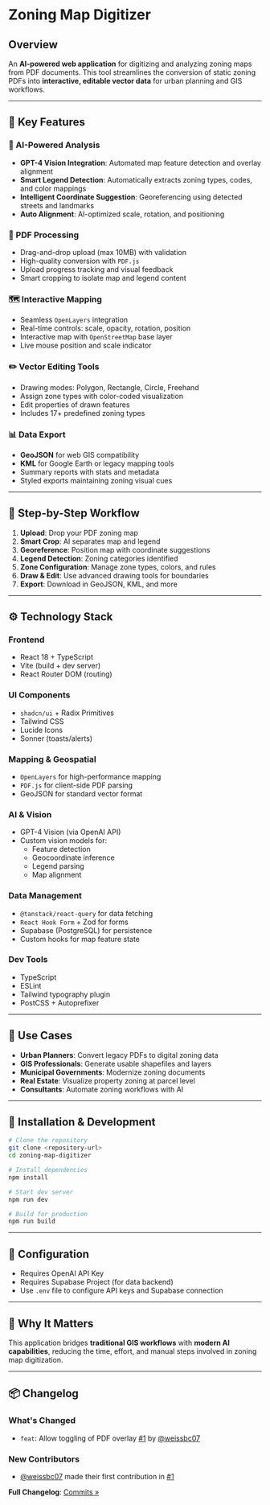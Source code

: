 # Zoning Map Digitizer

## Overview

An **AI-powered web application** for digitizing and analyzing zoning maps from PDF documents. This tool streamlines the conversion of static zoning PDFs into **interactive, editable vector data** for urban planning and GIS workflows.

---

## 🔑 Key Features

### 🤖 AI-Powered Analysis
- **GPT-4 Vision Integration**: Automated map feature detection and overlay alignment  
- **Smart Legend Detection**: Automatically extracts zoning types, codes, and color mappings  
- **Intelligent Coordinate Suggestion**: Georeferencing using detected streets and landmarks  
- **Auto Alignment**: AI-optimized scale, rotation, and positioning

### 📄 PDF Processing
- Drag-and-drop upload (max 10MB) with validation  
- High-quality conversion with `PDF.js`  
- Upload progress tracking and visual feedback  
- Smart cropping to isolate map and legend content

### 🗺️ Interactive Mapping
- Seamless `OpenLayers` integration  
- Real-time controls: scale, opacity, rotation, position  
- Interactive map with `OpenStreetMap` base layer  
- Live mouse position and scale indicator

### ✏️ Vector Editing Tools
- Drawing modes: Polygon, Rectangle, Circle, Freehand  
- Assign zone types with color-coded visualization  
- Edit properties of drawn features  
- Includes 17+ predefined zoning types

### 📊 Data Export
- **GeoJSON** for web GIS compatibility  
- **KML** for Google Earth or legacy mapping tools  
- Summary reports with stats and metadata  
- Styled exports maintaining zoning visual cues

---

## 🧭 Step-by-Step Workflow

1. **Upload**: Drop your PDF zoning map  
2. **Smart Crop**: AI separates map and legend  
3. **Georeference**: Position map with coordinate suggestions  
4. **Legend Detection**: Zoning categories identified  
5. **Zone Configuration**: Manage zone types, colors, and rules  
6. **Draw & Edit**: Use advanced drawing tools for boundaries  
7. **Export**: Download in GeoJSON, KML, and more

---

## ⚙️ Technology Stack

### Frontend
- React 18 + TypeScript  
- Vite (build + dev server)  
- React Router DOM (routing)

### UI Components
- `shadcn/ui` + Radix Primitives  
- Tailwind CSS  
- Lucide Icons  
- Sonner (toasts/alerts)

### Mapping & Geospatial
- `OpenLayers` for high-performance mapping  
- `PDF.js` for client-side PDF parsing  
- GeoJSON for standard vector format

### AI & Vision
- GPT-4 Vision (via OpenAI API)  
- Custom vision models for:
  - Feature detection
  - Geocoordinate inference
  - Legend parsing
  - Map alignment

### Data Management
- `@tanstack/react-query` for data fetching  
- `React Hook Form` + Zod for forms  
- Supabase (PostgreSQL) for persistence  
- Custom hooks for map feature state

### Dev Tools
- TypeScript  
- ESLint  
- Tailwind typography plugin  
- PostCSS + Autoprefixer

---

## 💼 Use Cases

- **Urban Planners**: Convert legacy PDFs to digital zoning data  
- **GIS Professionals**: Generate usable shapefiles and layers  
- **Municipal Governments**: Modernize zoning documents  
- **Real Estate**: Visualize property zoning at parcel level  
- **Consultants**: Automate zoning workflows with AI

---

## 🚀 Installation & Development

```bash
# Clone the repository
git clone <repository-url>
cd zoning-map-digitizer

# Install dependencies
npm install

# Start dev server
npm run dev

# Build for production
npm run build
```

---

## 🔧 Configuration

- Requires OpenAI API Key  
- Requires Supabase Project (for data backend)  
- Use `.env` file to configure API keys and Supabase connection

---

## 🧠 Why It Matters

This application bridges **traditional GIS workflows** with **modern AI capabilities**, reducing the time, effort, and manual steps involved in zoning map digitization.

---

## 📦 Changelog

### What's Changed

- `feat`: Allow toggling of PDF overlay [#1](https://github.com/weissbc07/map-digitize-pro/pull/1) by [@weissbc07](https://github.com/weissbc07)

### New Contributors

- [@weissbc07](https://github.com/weissbc07) made their first contribution in [#1](https://github.com/weissbc07/map-digitize-pro/pull/1)

**Full Changelog**: [Commits »](https://github.com/weissbc07/map-digitize-pro/commits/main)
